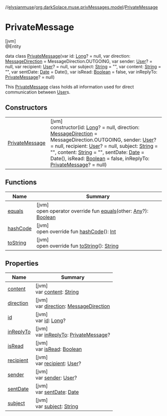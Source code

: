 //[elysianmuse](../../../index.md)/[org.darkSolace.muse.privMessages.model](../index.md)/[PrivateMessage](index.md)

# PrivateMessage

[jvm]\
@Entity

data class [PrivateMessage](index.md)(var id: [Long](https://kotlinlang.org/api/latest/jvm/stdlib/kotlin/-long/index.html)? = null, var direction: [MessageDirection](../-message-direction/index.md) = MessageDirection.OUTGOING, var sender: [User](../../org.darkSolace.muse.user.model/-user/index.md)? = null, var recipient: [User](../../org.darkSolace.muse.user.model/-user/index.md)? = null, var subject: [String](https://kotlinlang.org/api/latest/jvm/stdlib/kotlin/-string/index.html) = &quot;&quot;, var content: [String](https://kotlinlang.org/api/latest/jvm/stdlib/kotlin/-string/index.html) = &quot;&quot;, var sentDate: [Date](https://docs.oracle.com/javase/8/docs/api/java/util/Date.html) = Date(), var isRead: [Boolean](https://kotlinlang.org/api/latest/jvm/stdlib/kotlin/-boolean/index.html) = false, var inReplyTo: [PrivateMessage](index.md)? = null)

This [PrivateMessage](index.md) class holds all information used for direct communication between [User](../../org.darkSolace.muse.user.model/-user/index.md)s.

## Constructors

| | |
|---|---|
| [PrivateMessage](-private-message.md) | [jvm]<br>constructor(id: [Long](https://kotlinlang.org/api/latest/jvm/stdlib/kotlin/-long/index.html)? = null, direction: [MessageDirection](../-message-direction/index.md) = MessageDirection.OUTGOING, sender: [User](../../org.darkSolace.muse.user.model/-user/index.md)? = null, recipient: [User](../../org.darkSolace.muse.user.model/-user/index.md)? = null, subject: [String](https://kotlinlang.org/api/latest/jvm/stdlib/kotlin/-string/index.html) = &quot;&quot;, content: [String](https://kotlinlang.org/api/latest/jvm/stdlib/kotlin/-string/index.html) = &quot;&quot;, sentDate: [Date](https://docs.oracle.com/javase/8/docs/api/java/util/Date.html) = Date(), isRead: [Boolean](https://kotlinlang.org/api/latest/jvm/stdlib/kotlin/-boolean/index.html) = false, inReplyTo: [PrivateMessage](index.md)? = null) |

## Functions

| Name | Summary |
|---|---|
| [equals](equals.md) | [jvm]<br>open operator override fun [equals](equals.md)(other: [Any](https://kotlinlang.org/api/latest/jvm/stdlib/kotlin/-any/index.html)?): [Boolean](https://kotlinlang.org/api/latest/jvm/stdlib/kotlin/-boolean/index.html) |
| [hashCode](hash-code.md) | [jvm]<br>open override fun [hashCode](hash-code.md)(): [Int](https://kotlinlang.org/api/latest/jvm/stdlib/kotlin/-int/index.html) |
| [toString](to-string.md) | [jvm]<br>open override fun [toString](to-string.md)(): [String](https://kotlinlang.org/api/latest/jvm/stdlib/kotlin/-string/index.html) |

## Properties

| Name | Summary |
|---|---|
| [content](content.md) | [jvm]<br>var [content](content.md): [String](https://kotlinlang.org/api/latest/jvm/stdlib/kotlin/-string/index.html) |
| [direction](direction.md) | [jvm]<br>var [direction](direction.md): [MessageDirection](../-message-direction/index.md) |
| [id](id.md) | [jvm]<br>var [id](id.md): [Long](https://kotlinlang.org/api/latest/jvm/stdlib/kotlin/-long/index.html)? |
| [inReplyTo](in-reply-to.md) | [jvm]<br>var [inReplyTo](in-reply-to.md): [PrivateMessage](index.md)? |
| [isRead](is-read.md) | [jvm]<br>var [isRead](is-read.md): [Boolean](https://kotlinlang.org/api/latest/jvm/stdlib/kotlin/-boolean/index.html) |
| [recipient](recipient.md) | [jvm]<br>var [recipient](recipient.md): [User](../../org.darkSolace.muse.user.model/-user/index.md)? |
| [sender](sender.md) | [jvm]<br>var [sender](sender.md): [User](../../org.darkSolace.muse.user.model/-user/index.md)? |
| [sentDate](sent-date.md) | [jvm]<br>var [sentDate](sent-date.md): [Date](https://docs.oracle.com/javase/8/docs/api/java/util/Date.html) |
| [subject](subject.md) | [jvm]<br>var [subject](subject.md): [String](https://kotlinlang.org/api/latest/jvm/stdlib/kotlin/-string/index.html) |
